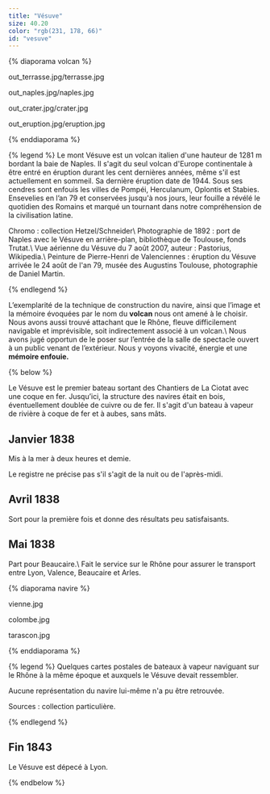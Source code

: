 ```yaml
---
title: "Vésuve"
size: 40.20
color: "rgb(231, 178, 66)"
id: "vesuve"
---
```


{% diaporama volcan %}

out_terrasse.jpg/terrasse.jpg

out_naples.jpg/naples.jpg

out_crater.jpg/crater.jpg

out_eruption.jpg/eruption.jpg

{% enddiaporama %}

{% legend %}
Le mont Vésuve est un volcan italien d'une hauteur de 1281 m bordant la baie de Naples. Il s'agit du seul volcan d'Europe continentale à être entré en éruption durant les cent dernières années, même s'il est actuellement en sommeil. Sa dernière éruption date de 1944. Sous ses cendres sont enfouis les villes de Pompéi, Herculanum, Oplontis et Stabies. Ensevelies en l’an 79 et conservées jusqu'à nos jours, leur fouille a révélé le quotidien des Romains et marqué un tournant dans notre compréhension de la civilisation latine.

Chromo&nbsp;: collection Hetzel/Schneider\\
Photographie de 1892&nbsp;: port de Naples avec le Vésuve en arrière-plan, bibliothèque de Toulouse, fonds Trutat.\\
Vue aérienne du Vésuve du 7 août 2007, auteur&nbsp;: Pastorius, Wikipedia.\\
Peinture de Pierre-Henri de Valenciennes&nbsp;: éruption du Vésuve arrivée le 24 août de l'an 79, musée des Augustins Toulouse, photographie de Daniel Martin.

{% endlegend %}


L’exemplarité de la technique de construction du navire, ainsi que l’image et la mémoire évoquées par le nom du **volcan** nous ont amené à le choisir. Nous avons aussi trouvé attachant que le Rhône, fleuve difficilement navigable et imprévisible, soit indirectement associé à un volcan.\\
Nous avons jugé opportun de le poser sur l’entrée de la salle de spectacle ouvert à un public venant de l’extérieur. Nous y voyons vivacité, énergie et une **mémoire enfouie.**

{% below %}

Le Vésuve est le premier bateau sortant des Chantiers de La Ciotat avec une coque en fer. Jusqu’ici, la structure des navires était en bois, éventuellement doublée de cuivre ou de fer. Il s'agit d'un bateau à vapeur de rivière à coque de fer et à aubes, sans mâts.


Janvier 1838
----------

Mis à la mer à deux heures et demie.

Le registre ne précise pas s'il s'agit de la nuit ou de l'après-midi.


Avril 1838
--------

Sort pour la première fois et donne des résultats peu satisfaisants.


Mai 1838
--------------

Part pour Beaucaire.\\
Fait le service sur le Rhône pour assurer le transport entre Lyon, Valence, Beaucaire et Arles.

{% diaporama navire %}

vienne.jpg

colombe.jpg

tarascon.jpg

{% enddiaporama %}

{% legend %}
Quelques cartes postales de bateaux à vapeur naviguant sur le Rhône à la même époque et auxquels le Vésuve devait ressembler.

Aucune représentation du navire lui-même n'a pu être retrouvée.

Sources&nbsp;: collection particulière.

{% endlegend %}

Fin 1843
---------

Le Vésuve est dépecé à Lyon.

{% endbelow %}
